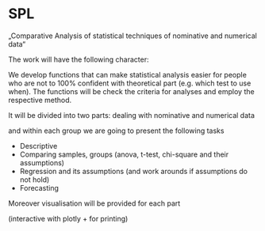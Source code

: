 # SPL

„Comparative Analysis of statistical techniques of nominative and numerical data“

The work will have the following character:

We develop functions that can make statistical analysis easier for people who are not to 100% confident with theoretical part (e.g. which test to use when).
The functions will be check the criteria for analyses and employ the respective method.

It will be divided into two parts:
dealing with nominative and numerical data

and within each group we are going to present the following tasks

- Descriptive
- Comparing samples, groups (anova, t-test, chi-square and their assumptions)
- Regression and its assumptions (and work arounds if assumptions do not hold)
- Forecasting

Moreover visualisation will be provided for each part

(interactive with plotly + for printing)
